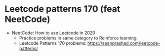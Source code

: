# Leetcode patterns 170 (feat NeetCode)

- NeetCode: How to use Leetcode in 2020
  - Practice problems in same category to Reinforce learning.
  - Leetcode Patterns 170 problems: https://seanprashad.com/leetcode-patterns/
